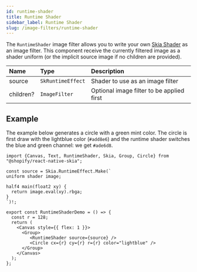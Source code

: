 ```yaml
---
id: runtime-shader
title: Runtime Shader
sidebar_label: Runtime Shader
slug: /image-filters/runtime-shader
---
```


The `RuntimeShader` image filter allows you to write your own [Skia Shader](/docs/shaders/overview) as an image filter.
This component receive the currently filtered image as a shader uniform (or the implicit source image if no children are provided). 


| Name      | Type              |  Description                     |
|:----------|:------------------|:---------------------------------|
| source    | `SkRuntimeEffect` | Shader to use as an image filter |
| children? | `ImageFilter`   | Optional image filter to be applied first |


## Example

The example below generates a circle with a green mint color.
The circle is first draw with the lightblue color (`#add8e6`) and the runtime shader switches the blue and green channel: we get `#ade6d8`.

```tsx twoslash
import {Canvas, Text, RuntimeShader, Skia, Group, Circle} from "@shopify/react-native-skia";

const source = Skia.RuntimeEffect.Make(`
uniform shader image;

half4 main(float2 xy) {
  return image.eval(xy).rbga;
}
`)!;

export const RuntimeShaderDemo = () => {
  const r = 128;
  return (
    <Canvas style={{ flex: 1 }}>
      <Group>
         <RuntimeShader source={source} />
         <Circle cx={r} cy={r} r={r} color="lightblue" />
      </Group>
    </Canvas>
  );
};

```